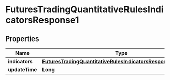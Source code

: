 

# FuturesTradingQuantitativeRulesIndicatorsResponse1


## Properties

| Name | Type | Description | Notes |
|------------ | ------------- | ------------- | -------------|
|**indicators** | [**FuturesTradingQuantitativeRulesIndicatorsResponse1Indicators**](FuturesTradingQuantitativeRulesIndicatorsResponse1Indicators.md) |  |  [optional] |
|**updateTime** | **Long** |  |  [optional] |



